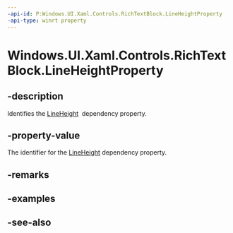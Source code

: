 ```yaml
---
-api-id: P:Windows.UI.Xaml.Controls.RichTextBlock.LineHeightProperty
-api-type: winrt property
---
```


<!-- Property syntax
public Windows.UI.Xaml.DependencyProperty LineHeightProperty { get; }
-->

# Windows.UI.Xaml.Controls.RichTextBlock.LineHeightProperty

## -description
Identifies the [LineHeight](richtextblock_lineheight.md)  dependency property.



## -property-value
The identifier for the [LineHeight](richtextblock_lineheight.md) dependency property.

## -remarks

## -examples

## -see-also
